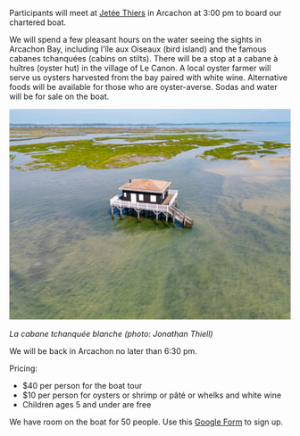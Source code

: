 <p>
Participants will meet at <a href="https://maps.app.goo.gl/wQJ3EPtEdrQRTSSe6">Jetée Thiers</a> in Arcachon at 3:00 pm to board our chartered boat.
</p>
<p>
We will spend a few pleasant hours on the water seeing the sights in Arcachon Bay, including l'île aux Oiseaux (bird island) and the famous cabanes tchanquées (cabins on stilts). There will be a stop at a cabane à huîtres (oyster hut) in the village of Le Canon. A local oyster farmer will serve us oysters harvested from the bay paired with white wine. Alternative foods will be available for those who are oyster-averse. Sodas and water will be for sale on the boat.
</p>
<div class="thumbnail thumbnail-portrait">
  <img src="/img/cabane-blanche-small.jpg" class="img-thumbnail" alt="Arcachon" title="Arcachon">
  <div class="caption">
    <p><i>La cabane tchanquée blanche (photo: Jonathan Thiell)</i></p>
  </div>
</div>
<p>
We will be back in Arcachon no later than 6:30 pm.
</p>
<p>
Pricing:
<ul>
<li>$40 per person for the boat tour</li>
<li>$10 per person for oysters or shrimp or pâté or whelks and white wine</li>
<li>Children ages 5 and under are free</li>
</ul>
</p>
<p>
We have room on the boat for 50 people. Use this <a target="_blank" href="https://docs.google.com/forms/d/e/1FAIpQLSdHeoddWQKrY1CLGZPFKahHeyiE57wJ8D02Mv_CT8jZOty9jw/viewform?usp=sf_link">Google Form</a> to sign up.
</p>
